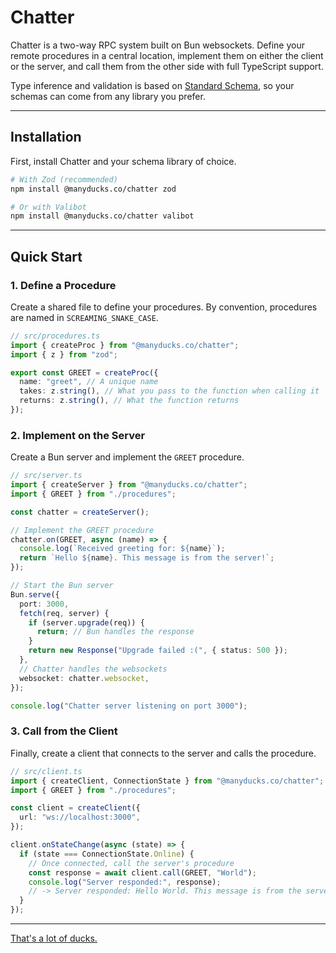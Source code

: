 # Chatter

Chatter is a two-way RPC system built on Bun websockets. Define your remote procedures in a central location, implement them on either the client or the server, and call them from the other side with full TypeScript support.

Type inference and validation is based on [Standard Schema](https://standardschema.dev/), so your schemas can come from any library you prefer.

---

## Installation

First, install Chatter and your schema library of choice.

```bash
# With Zod (recommended)
npm install @manyducks.co/chatter zod

# Or with Valibot
npm install @manyducks.co/chatter valibot
```

---

## Quick Start

### 1\. Define a Procedure

Create a shared file to define your procedures. By convention, procedures are named in `SCREAMING_SNAKE_CASE`.

```typescript
// src/procedures.ts
import { createProc } from "@manyducks.co/chatter";
import { z } from "zod";

export const GREET = createProc({
  name: "greet", // A unique name
  takes: z.string(), // What you pass to the function when calling it
  returns: z.string(), // What the function returns
});
```

### 2\. Implement on the Server

Create a Bun server and implement the `GREET` procedure.

```typescript
// src/server.ts
import { createServer } from "@manyducks.co/chatter";
import { GREET } from "./procedures";

const chatter = createServer();

// Implement the GREET procedure
chatter.on(GREET, async (name) => {
  console.log(`Received greeting for: ${name}`);
  return `Hello ${name}. This message is from the server!`;
});

// Start the Bun server
Bun.serve({
  port: 3000,
  fetch(req, server) {
    if (server.upgrade(req)) {
      return; // Bun handles the response
    }
    return new Response("Upgrade failed :(", { status: 500 });
  },
  // Chatter handles the websockets
  websocket: chatter.websocket,
});

console.log("Chatter server listening on port 3000");
```

### 3\. Call from the Client

Finally, create a client that connects to the server and calls the procedure.

```typescript
// src/client.ts
import { createClient, ConnectionState } from "@manyducks.co/chatter";
import { GREET } from "./procedures";

const client = createClient({
  url: "ws://localhost:3000",
});

client.onStateChange(async (state) => {
  if (state === ConnectionState.Online) {
    // Once connected, call the server's procedure
    const response = await client.call(GREET, "World");
    console.log("Server responded:", response);
    // -> Server responded: Hello World. This message is from the server!
  }
});
```

---

[That's a lot of ducks.](https://www.manyducks.co)
